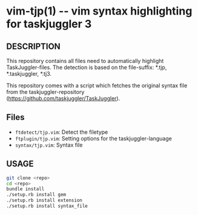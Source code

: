 vim-tjp(1) -- vim syntax highlighting for taskjuggler 3
=======================================================

## DESCRIPTION

This repository contains all files need to automatically highlight
TaskJuggler-files. The detection is based on the file-suffix: *.tjp,
*.taskjuggler, *.tj3.

This repository comes with a script which fetches the original syntax file from
the taskjuggler-repository (https://github.com/taskjuggler/TaskJuggler).

## Files
  * `ftdetect/tjp.vim`: Detect the filetype
  * `ftplugin/tjp.vim`: Setting options for the taskjuggler-language
  * `syntax/tjp.vim`: Syntax file 

## USAGE

```bash
git clone <repo>
cd <repo>
bundle install
./setup.rb install gem
./setup.rb install extension
./setup.rb install syntax_file
```
